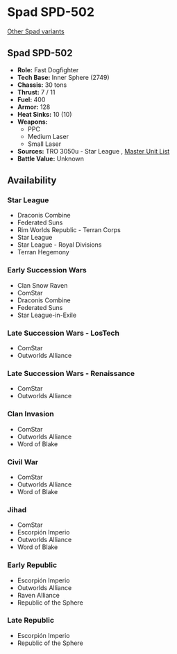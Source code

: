 # Spad SPD-502 

[Other Spad variants](../spad.md) 

## Spad SPD-502 

- **Role:** Fast Dogfighter 
- **Tech Base:** Inner Sphere (2749) 
- **Chassis:** 30 tons 
- **Thrust:** 7 / 11 
- **Fuel:** 400 
- **Armor:** 128 
- **Heat Sinks:** 10 (10) 
- **Weapons:** 
  - PPC 
  - Medium Laser 
  - Small Laser 
- **Sources:** TRO 3050u - Star League , [Master Unit List](http://masterunitlist.info/Unit/Details/2986) 
- **Battle Value:** Unknown 

## Availability 

### Star League 

- Draconis Combine 
- Federated Suns 
- Rim Worlds Republic - Terran Corps 
- Star League 
- Star League - Royal Divisions 
- Terran Hegemony 

### Early Succession Wars 

- Clan Snow Raven 
- ComStar 
- Draconis Combine 
- Federated Suns 
- Star League-in-Exile 

### Late Succession Wars - LosTech 

- ComStar 
- Outworlds Alliance 

### Late Succession Wars - Renaissance 

- ComStar 
- Outworlds Alliance 

### Clan Invasion 

- ComStar 
- Outworlds Alliance 
- Word of Blake 

### Civil War 

- ComStar 
- Outworlds Alliance 
- Word of Blake 

### Jihad 

- ComStar 
- Escorpión Imperio 
- Outworlds Alliance 
- Word of Blake 

### Early Republic 

- Escorpión Imperio 
- Outworlds Alliance 
- Raven Alliance 
- Republic of the Sphere 

### Late Republic 

- Escorpión Imperio 
- Republic of the Sphere 

